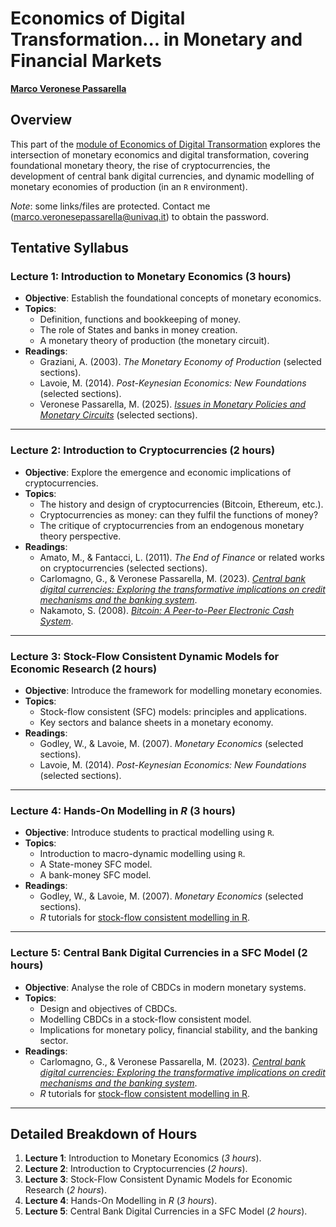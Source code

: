 # Economics of Digital Transformation... in Monetary and Financial Markets

[**Marco Veronese Passarella**](https://ec.univaq.it/index.php?id=veronesepassarella&no_cache=1)

## Overview

This part of the [module of Economics of Digital Transormation](https://univaq.coursecatalogue.cineca.it/insegnamenti/2024/36940/2022/1/10391?coorte=2024&schemaid=11339) explores the intersection of monetary economics and digital transformation, covering foundational monetary theory, the rise of cryptocurrencies, the development of central bank digital currencies, and dynamic modelling of monetary economies of production (in an `R` environment).

*Note*: some links/files are protected. Contact me (marco.veronesepassarella@univaq.it) to obtain the password.

## Tentative Syllabus

### Lecture 1: Introduction to Monetary Economics (3 hours)

- **Objective**: Establish the foundational concepts of monetary economics.
- **Topics**:
  - Definition, functions and bookkeeping of money.
  - The role of States and banks in money creation.
  - A monetary theory of production (the monetary circuit).
- **Readings**:
  - Graziani, A. (2003). *The Monetary Economy of Production* (selected sections).
  - Lavoie, M. (2014). *Post-Keynesian Economics: New Foundations* (selected sections).
  - Veronese Passarella, M. (2025). [*Issues in Monetary Policies and Monetary Circuits*](https://github.com/marcoverpas/PhD_Lectures_Macerata_2025) (selected sections).

---

### Lecture 2: Introduction to Cryptocurrencies (2 hours)

- **Objective**: Explore the emergence and economic implications of cryptocurrencies.
- **Topics**:
  - The history and design of cryptocurrencies (Bitcoin, Ethereum, etc.).
  - Cryptocurrencies as money: can they fulfil the functions of money?
  - The critique of cryptocurrencies from an endogenous monetary theory perspective.
- **Readings**:
  - Amato, M., & Fantacci, L. (2011). *The End of Finance* or related works on cryptocurrencies (selected sections).
  - Carlomagno, G., & Veronese Passarella, M. (2023). [*Central bank digital currencies: Exploring the transformative implications on credit mechanisms and the banking system*](https://www.marcopassarella.it/wp-content/uploads/Carlomagno_VeroneseP_2023-protected.pdf).
  - Nakamoto, S. (2008). [*Bitcoin: A Peer-to-Peer Electronic Cash System*](https://www.ussc.gov/sites/default/files/pdf/training/annual-national-training-seminar/2018/Emerging_Tech_Bitcoin_Crypto.pdf).

---

### Lecture 3: Stock-Flow Consistent Dynamic Models for Economic Research (2 hours)

- **Objective**: Introduce the framework for modelling monetary economies.
- **Topics**:
  - Stock-flow consistent (SFC) models: principles and applications.
  - Key sectors and balance sheets in a monetary economy.
- **Readings**:
  - Godley, W., & Lavoie, M. (2007). *Monetary Economics* (selected sections).
  - Lavoie, M. (2014). *Post-Keynesian Economics: New Foundations* (selected sections).

---

### Lecture 4: Hands-On Modelling in *R* (3 hours)

- **Objective**: Introduce students to practical modelling using `R`.
- **Topics**:
  - Introduction to macro-dynamic modelling using `R`.
  - A State-money SFC model.
  - A bank-money SFC model.
- **Readings**:
  - Godley, W., & Lavoie, M. (2007). *Monetary Economics* (selected sections).
  - *R* tutorials for [stock-flow consistent modelling in R](https://github.com/marcoverpas/).

---

### Lecture 5: Central Bank Digital Currencies in a SFC Model (2 hours)

- **Objective**: Analyse the role of CBDCs in modern monetary systems.
- **Topics**:
  - Design and objectives of CBDCs.
  - Modelling CBDCs in a stock-flow consistent model.
  - Implications for monetary policy, financial stability, and the banking sector.
- **Readings**:
  - Carlomagno, G., & Veronese Passarella, M. (2023). [*Central bank digital currencies: Exploring the transformative implications on credit mechanisms and the banking system*](https://www.marcopassarella.it/wp-content/uploads/Carlomagno_VeroneseP_2023-protected.pdf).
  - *R* tutorials for [stock-flow consistent modelling in R](https://github.com/marcoverpas/).

---

## Detailed Breakdown of Hours

1. **Lecture 1**: Introduction to Monetary Economics (*3 hours*).
2. **Lecture 2**: Introduction to Cryptocurrencies (*2 hours*).
3. **Lecture 3**: Stock-Flow Consistent Dynamic Models for Economic Research (*2 hours*).
4. **Lecture 4**: Hands-On Modelling in *R* (*3 hours*).
5. **Lecture 5**: Central Bank Digital Currencies in a SFC Model (*2 hours*).
